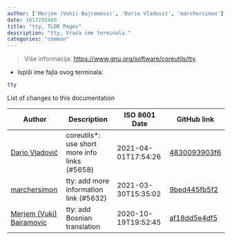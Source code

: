 ```yaml
---
author: ['Merjem (Vuki) Bajramovic', 'Dario Vladović', 'marchersimon']
date: 1617292466
title: "tty, TLDR Pages"
description: "tty, Vraća ime terminala."
categories: "common"
---
```

> Više informacija: <https://www.gnu.org/software/coreutils/tty>.

- Ispiši ime fajla ovog terminala:

```bash
tty
```
List of changes to this documentation


Author | Description | ISO 8601 Date | GitHub link
------|-----|-----|-----
[Dario Vladović](mailto:d.vladimyr@gmail.com) | coreutils*: use short more info links (#5658) | 2021-04-01T17:54:26 | [4830093903f6](https://github.com/tldr-pages/tldr/commit/4830093903f66ccf3ebbc2ecf477286e45edac59)
[marchersimon](mailto:50295997+marchersimon@users.noreply.github.com) | tty: add more information link (#5632) | 2021-03-30T15:35:02 | [9bed445fb5f2](https://github.com/tldr-pages/tldr/commit/9bed445fb5f2b3fa6fc2ecdfeb6d5d83f922c7c4)
[Merjem (Vuki) Bajramovic](mailto:merjembajramovic8@gmail.com) | tty: add Bosnian translation | 2020-10-19T19:52:45 | [af18dd5e4df5](https://github.com/tldr-pages/tldr/commit/af18dd5e4df5f06ed23629db652d0841b5fc4442)

